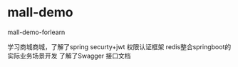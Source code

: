 # mall-demo
mall-demo-forlearn

学习商城商城，了解了spring securty+jwt 权限认证框架
redis整合springboot的实际业务场景开发
了解了Swagger 接口文档
